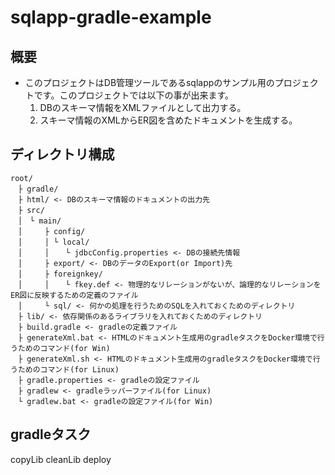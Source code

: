 # sqlapp-gradle-example
## 概要
- このプロジェクトはDB管理ツールであるsqlappのサンプル用のプロジェクトです。このプロジェクトでは以下の事が出来ます。
  1. DBのスキーマ情報をXMLファイルとして出力する。
  1. スキーマ情報のXMLからER図を含めたドキュメントを生成する。

## ディレクトリ構成
```
root/
　├ gradle/
　├ html/ <- DBのスキーマ情報のドキュメントの出力先
　├ src/
　│　└ main/
　│　　　├ config/
　│　　　│ └ local/
　│　　　│　  └ jdbcConfig.properties <- DBの接続先情報
　│　　　├ export/ <- DBのデータのExport(or Import)先
　│　　　├ foreignkey/
　│　　　│　  └ fkey.def <- 物理的なリレーションがないが、論理的なリレーションをER図に反映するための定義のファイル
　│　　　└ sql/ <- 何かの処理を行うためのSQLを入れておくためのディレクトリ
　├ lib/ <- 依存関係のあるライブラリを入れておくためのディレクトリ
　├ build.gradle <- gradleの定義ファイル
　├ generateXml.bat <- HTMLのドキュメント生成用のgradleタスクをDocker環境で行うためのコマンド(for Win)
　├ generateXml.sh <- HTMLのドキュメント生成用のgradleタスクをDocker環境で行うためのコマンド(for Linux)
　├ gradle.properties <- gradleの設定ファイル
　├ gradlew <- gradleラッパーファイル(for Linux)
　└ gradlew.bat <- gradleの設定ファイル(for Win)
```

## gradleタスク

copyLib
cleanLib
deploy
